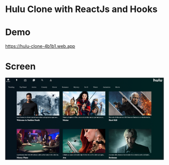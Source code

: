 # Hulu Clone with ReactJs and Hooks

# Demo
https://hulu-clone-4b1b1.web.app

# Screen
<img src = '/images/img.png' width=550>
